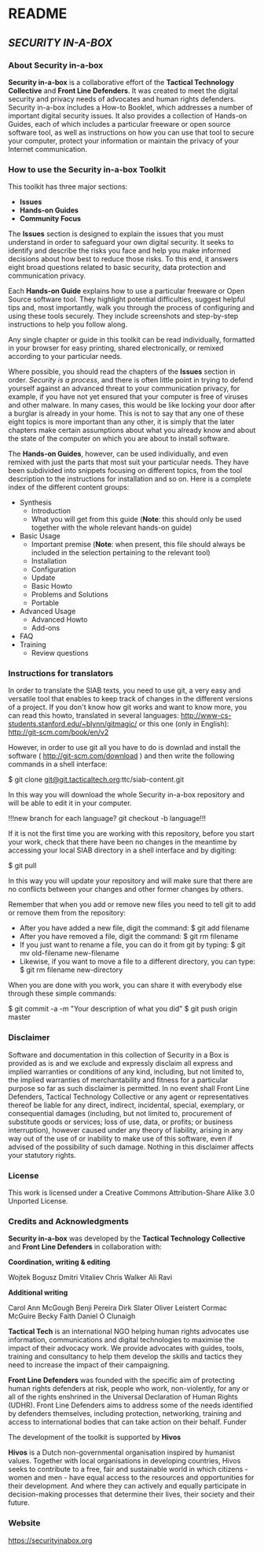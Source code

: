 # README

## *SECURITY IN-A-BOX*

### About Security in-a-box

**Security in-a-box** is a collaborative effort of the **Tactical Technology Collective** and **Front Line Defenders**. It was created to meet the digital security and privacy needs of advocates and human rights defenders. Security in-a-box includes a How-to Booklet, which addresses a number of important digital security issues. It also provides a collection of Hands-on Guides, each of which includes a particular freeware or open source software tool, as well as instructions on how you can use that tool to secure your computer, protect your information or maintain the privacy of your Internet communication.

### How to use the Security in-a-box Toolkit

This toolkit has three major sections:

* **Issues**
* **Hands-on Guides**
* **Community Focus**

The **Issues** section is designed to explain the issues that you must understand in order to safeguard your own digital security. It seeks to identify and describe the risks you face and help you make informed decisions about how best to reduce those risks. To this end, it answers eight broad questions related to basic security, data protection and communication privacy.

Each **Hands-on Guide** explains how to use a particular freeware or Open Source software tool. They highlight potential difficulties, suggest helpful tips and, most importantly, walk you through the process of configuring and using these tools securely. They include screenshots and step-by-step instructions to help you follow along.

Any single chapter or guide in this toolkit can be read individually, formatted in your browser for easy printing, shared electronically, or remixed according to your particular needs.

Where possible, you should read the chapters of the **Issues** section in order. *Security is a process*, and there is often little point in trying to defend yourself against an advanced threat to your communication privacy, for example, if you have not yet ensured that your computer is free of viruses and other malware. In many cases, this would be like locking your door after a burglar is already in your home. This is not to say that any one of these eight topics is more important than any other, it is simply that the later chapters make certain assumptions about what you already know and about the state of the computer on which you are about to install software.

The **Hands-on Guides**, however, can be used individually, and even remixed with just the parts that most suit your particular needs. They have been subdivided into snippets focusing on different topics, from the tool description to the instructions for installation and so on. Here is a complete index of the different content groups:

* Synthesis
  * Introduction
  * What you will get from this guide (**Note**: this should only be used together with the whole relevant hands-on guide)
* Basic Usage
  * Important premise (**Note**: when present, this file should always be included in the selection pertaining to the relevant tool)
  * Installation
  * Configuration
  * Update
  * Basic Howto
  * Problems and Solutions 
  * Portable
* Advanced Usage 
  * Advanced Howto
  * Add-ons
* FAQ
* Training 
  * Review questions

### Instructions for translators

In order to translate the SIAB texts, you need to use git, a very easy and versatile tool that enables to keep track of changes in the different versions of a project.
If you don't know how git works and want to know more, you can read this howto, translated in several languages: http://www-cs-students.stanford.edu/~blynn/gitmagic/ or this one (only in English): http://git-scm.com/book/en/v2

However, in order to use git all you have to do is downlad and install the software ( http://git-scm.com/download ) and then write the following commands in a shell interface:

$ git clone git@git.tacticaltech.org:ttc/siab-content.git

In this way you will download the whole Security in-a-box repository and will be able to edit it in your computer.

!!!new branch for each language? git checkout -b language!!!

If it is not the first time you are working with this repository, before you start your work, check that there have been no changes in the meantime by accessing your local SIAB directory in a shell interface and by digiting:

$ git pull

In this way you will update your repository and will make sure that there are no conflicts between your changes and other former changes by others.

Remember that when you add or remove new files you need to tell git to add or remove them from the repository:

* After you have added a new file, digit the command:
	$ git add filename
* After you have removed a file, digit the command:
	$ git rm filename
* If you just want to rename a file, you can do it from git by typing:
	$ git mv old-filename new-filename
* Likewise, if you want to move a file to a different directory, you can type:
	$ git rm filename new-directory

When you are done with you work, you can share it with everybody else through these simple commands:

$ git commit -a -m "Your description of what you did"
$ git push origin master

### Disclaimer

Software and documentation in this collection of Security in a Box is provided as is and we exclude and expressly disclaim all express and implied warranties or conditions of any kind, including, but not limited to, the implied warranties of merchantability and fitness for a particular purpose so far as such disclaimer is permitted. In no event shall Front Line Defenders, Tactical Technology Collective or any agent or representatives thereof be liable for any direct, indirect, incidental, special, exemplary, or consequential damages (including, but not limited to, procurement of substitute goods or services; loss of use, data, or profits; or business interruption), however caused under any theory of liability, arising in any way out of the use of or inability to make use of this software, even if advised of the possibility of such damage. Nothing in this disclaimer affects your statutory rights.

### License

This work is licensed under a Creative Commons Attribution-Share Alike 3.0 Unported License.

### Credits and Acknowledgments

**Security in-a-box** was developed by the **Tactical Technology Collective** and **Front Line Defenders** in collaboration with:

**Coordination, writing & editing**

Wojtek Bogusz
Dmitri Vitaliev
Chris Walker
Ali Ravi

**Additional writing**

Carol Ann McGough
Benji Pereira
Dirk Slater
Oliver Leistert
Cormac McGuire
Becky Faith
Daniel Ó Clunaigh 

**Tactical Tech** is an international NGO helping human rights advocates use information, communications and digital technologies to maximise the impact of their advocacy work. We provide advocates with guides, tools, training and consultancy to help them develop the skills and tactics they need to increase the impact of their campaigning.

**Front Line Defenders** was founded with the specific aim of protecting human rights defenders at risk, people who work, non-violently, for any or all of the rights enshrined in the Universal Declaration of Human Rights (UDHR). Front Line Defenders aims to address some of the needs identified by defenders themselves, including protection, networking, training and access to international bodies that can take action on their behalf.
Funder

The development of the toolkit is supported by **Hivos**

**Hivos** is a Dutch non-governmental organisation inspired by humanist values. Together with local organisations in developing countries, Hivos seeks to contribute to a free, fair and sustainable world in which citizens - women and men - have equal access to the resources and opportunities for their development. And where they can actively and equally participate in decision-making processes that determine their lives, their society and their future.

### Website

https://securityinabox.org
